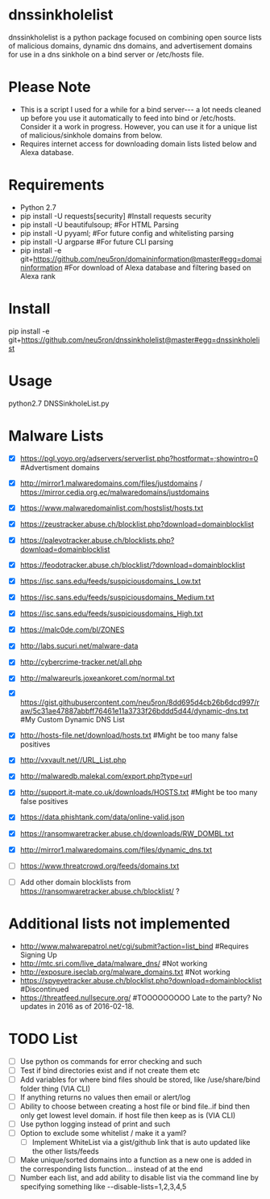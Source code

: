 dnssinkholelist
========
dnssinkholelist is a python package focused on combining open source lists of malicious domains, dynamic dns domains, and advertisement domains for use in a dns sinkhole on a bind server or /etc/hosts file.


Please Note
===========
* This is a script I used for a while for a bind server--- a lot needs cleaned up before you use it automatically to feed into bind or /etc/hosts. Consider it a work in progress.
However, you can use it for a unique list of malicious/sinkhole domains from below.
* Requires internet access for downloading domain lists listed below and Alexa database.


Requirements
============
* Python 2.7
* pip install -U requests[security] #Install requests security
* pip install -U beautifulsoup; #For HTML Parsing
* pip install -U pyyaml; #For future config and whitelisting parsing
* pip install -U argparse #For future CLI parsing
* pip install -e git+https://github.com/neu5ron/domaininformation@master#egg=domaininformation #For download of Alexa database and filtering based on Alexa rank


Install
=======
pip install -e git+https://github.com/neu5ron/dnssinkholelist@master#egg=dnssinkholelist


Usage
=======
python2.7 DNSSinkholeList.py


Malware Lists
==============
- [x] https://pgl.yoyo.org/adservers/serverlist.php?hostformat=;showintro=0 #Advertisment domains
- [x] http://mirror1.malwaredomains.com/files/justdomains / https://mirror.cedia.org.ec/malwaredomains/justdomains
- [x] https://www.malwaredomainlist.com/hostslist/hosts.txt
- [x] https://zeustracker.abuse.ch/blocklist.php?download=domainblocklist
- [x] https://palevotracker.abuse.ch/blocklists.php?download=domainblocklist
- [x] https://feodotracker.abuse.ch/blocklist/?download=domainblocklist
- [x] https://isc.sans.edu/feeds/suspiciousdomains_Low.txt
- [x] https://isc.sans.edu/feeds/suspiciousdomains_Medium.txt
- [x] https://isc.sans.edu/feeds/suspiciousdomains_High.txt
- [x] https://malc0de.com/bl/ZONES
- [x] http://labs.sucuri.net/malware-data
- [x] http://cybercrime-tracker.net/all.php
- [x] http://malwareurls.joxeankoret.com/normal.txt
- [x] https://gist.githubusercontent.com/neu5ron/8dd695d4cb26b6dcd997/raw/5c31ae47887abbff76461e11a3733f26bddd5d44/dynamic-dns.txt #My Custom Dynamic DNS List
- [x] http://hosts-file.net/download/hosts.txt #Might be too many false positives
- [x] http://vxvault.net//URL_List.php
- [x] http://malwaredb.malekal.com/export.php?type=url
- [x] http://support.it-mate.co.uk/downloads/HOSTS.txt #Might be too many false positives
- [x] https://data.phishtank.com/data/online-valid.json
- [x] https://ransomwaretracker.abuse.ch/downloads/RW_DOMBL.txt
- [x] http://mirror1.malwaredomains.com/files/dynamic_dns.txt
- [ ] https://www.threatcrowd.org/feeds/domains.txt
- [ ] Add other domain blocklists from https://ransomwaretracker.abuse.ch/blocklist/ ?


Additional lists not implemented
==============
* http://www.malwarepatrol.net/cgi/submit?action=list_bind #Requires Signing Up
* http://mtc.sri.com/live_data/malware_dns/ #Not working
* http://exposure.iseclab.org/malware_domains.txt #Not working
* https://spyeyetracker.abuse.ch/blocklist.php?download=domainblocklist #Discontinued
* https://threatfeed.nullsecure.org/ #TOOOOOOOOO Late to the party? No updates in 2016 as of 2016-02-18.


TODO List
==============
- [ ] Use python os commands for error checking and such
- [ ] Test if bind directories exist and if not create them etc
- [ ] Add variables for where bind files should be stored, like /use/share/bind folder thing (VIA CLI)
- [ ] If anything returns no values then email or alert/log
- [ ] Ability to choose between creating a host file or bind file..if bind then only get lowest level domain. if host file then keep as is (VIA CLI)
- [ ] Use python logging instead of print and such
- [ ] Option to exclude some whitelist / make it a yaml?
	- [ ] Implement WhiteList via  a gist/github link that is auto updated like the other lists/feeds
- [ ] Make unique/sorted domains into a function as a new one is added in the corresponding lists function... instead of at the end
- [ ] Number each list, and add ability to disable list via the command line by specifying something like --disable-lists=1,2,3,4,5
